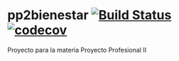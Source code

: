 # pp2bienestar [![Build Status](https://travis-ci.org/andiblas/pp2bienestar.svg?branch=develop)](https://travis-ci.org/andiblas/pp2bienestar) [![codecov](https://codecov.io/gh/andiblas/pp2bienestar/branch/develop/graph/badge.svg)](https://codecov.io/gh/andiblas/pp2bienestar)
Proyecto para la materia Proyecto Profesional II
